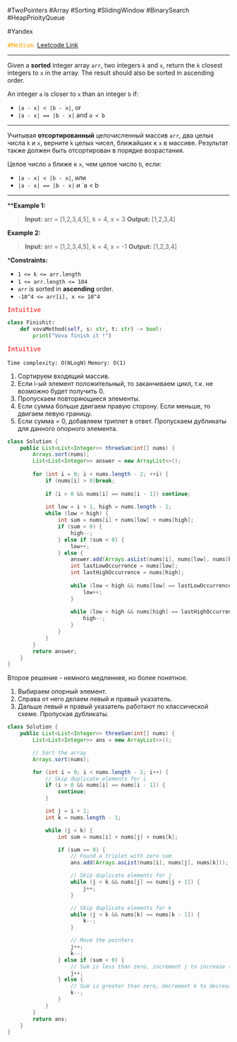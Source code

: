 #TwoPointers #Array #Sorting #SlidingWindow #BinarySearch #HeapPrioityQueue 

#Yandex 

<kbd><span style="color:orange;">#Medium</span> </kbd>
[Leetcode Link](https://leetcode.com/problems/find-k-closest-elements/description/)

---
Given a **sorted** integer array `arr`, two integers `k` and `x`, return the `k` closest integers to `x` in the array. The result should also be sorted in ascending order.

An integer `a` is closer to `x` than an integer `b` if:

- `|a - x| < |b - x|`, or
- `|a - x| == |b - x|` and `a < b`

---
Учитывая **отсортированный** целочисленный массив `arr`, два целых числа `k` и `x`, верните `k` целых чисел, ближайших к `x` в массиве. Результат также должен быть отсортирован в порядке возрастания.

Целое число `a` ближе к `x`, чем целое число `b`, если:

- `|a - x| < |b - x|`, или
- `|a - x| == |b - x|` и `a < b

---
****Example 1:**

>**Input:** arr = [1,2,3,4,5], k = 4, x = 3
>**Output:** [1,2,3,4]

**Example 2:**

>**Input:** arr = [1,2,3,4,5], k = 4, x = -1
>**Output:** [1,2,3,4]


***Constraints:**

- `1 <= k <= arr.length`
- `1 <= arr.length <= 104`
- `arr` is sorted in **ascending** order.
- `-10^4 <= arr[i], x <= 10^4`



<kbd><span style="color:red;"> Intuitive</span></kbd>


```Python
class Finishit:
    def vovaMethod(self, s: str, t: str) -> bool:
		print("Vova finish it !")
```


<kbd><span style="color:red;"> Intuitive</span></kbd>

`Time complexity: O(NLogN)`
`Memory: O(1)`

1. Сортируем входящий массив.
2. Если i-ый элемент положительный, то заканчиваем цикл, т.к. не возможно будет получить 0.
3. Пропускаем повторяющиеся элементы.
4. Если сумма больше двигаем правую сторону. Если меньше, то двигаем левую границу.
5. Если сумма = 0, добавляем триплет в ответ.  Пропускаем дубликаты для данного опорного элемента. 

```java
class Solution {
    public List<List<Integer>> threeSum(int[] nums) {
        Arrays.sort(nums);
        List<List<Integer>> answer = new ArrayList<>();
        
        for (int i = 0; i < nums.length - 2; ++i) {
            if (nums[i] > 0)break;
            
            if (i > 0 && nums[i] == nums[i - 1]) continue;
            
            int low = i + 1, high = nums.length - 1;
            while (low < high) {
                int sum = nums[i] + nums[low] + nums[high];
                if (sum > 0) {
                    high--;
                } else if (sum < 0) {
                    low++;
                } else {
                    answer.add(Arrays.asList(nums[i], nums[low], nums[high]));
                    int lastLowOccurrence = nums[low];
                    int lastHighOccurrence = nums[high];
                    
                    while (low < high && nums[low] == lastLowOccurrence) {
                        low++;
                    }
                    
                    while (low < high && nums[high] == lastHighOccurrence) {
                        high--;
                    }
                }
            }
        }
        return answer;
    }
}
```

Второе решение - немного медленнее, но более понятное.
1. Выбираем опорный элемент.
2. Справа от него делаем левый и правый указатель.
3. Дальше левый и правый указатель работают по классической схеме. Пропуская дубликаты. 

```java
class Solution {
    public List<List<Integer>> threeSum(int[] nums) {
        List<List<Integer>> ans = new ArrayList<>();

        // Sort the array
        Arrays.sort(nums);

        for (int i = 0; i < nums.length - 2; i++) {
            // Skip duplicate elements for i
            if (i > 0 && nums[i] == nums[i - 1]) {
                continue;
            }

            int j = i + 1;
            int k = nums.length - 1;

            while (j < k) {
                int sum = nums[i] + nums[j] + nums[k];

                if (sum == 0) {
                    // Found a triplet with zero sum
                    ans.add(Arrays.asList(nums[i], nums[j], nums[k]));

                    // Skip duplicate elements for j
                    while (j < k && nums[j] == nums[j + 1]) {
                        j++;
                    }

                    // Skip duplicate elements for k
                    while (j < k && nums[k] == nums[k - 1]) {
                        k--;
                    }

                    // Move the pointers
                    j++;
                    k--;
                } else if (sum < 0) {
                    // Sum is less than zero, increment j to increase the sum
                    j++;
                } else {
                    // Sum is greater than zero, decrement k to decrease the sum
                    k--;
                }
            }
        }
        return ans;
    }
}
```